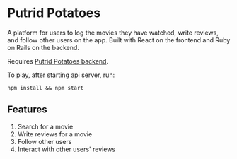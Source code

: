 # Putrid Potatoes

A platform for users to log the movies they have watched, write reviews, and follow other users on the app. Built with React on the frontend and Ruby on Rails on the backend.

Requires [Putrid Potatoes backend](https://github.com/jmarthaller/movie-chat-app-backend).

To play, after starting api server, run:

`npm install && npm start`

## Features
1. Search for a movie
2. Write reviews for a movie
3. Follow other users
4. Interact with other users' reviews

